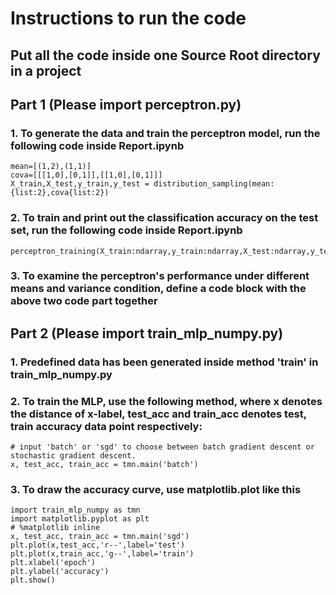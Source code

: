 # Instructions to run the code
## Put all the code inside one Source Root directory in a project
## Part 1 (Please import perceptron.py)
### 1. To generate the data and train the perceptron model, run the following code inside Report.ipynb
```
mean=[(1,2),(1,1)]
cova=[[[1,0],[0,1]],[[1,0],[0,1]]]
X_train,X_test,y_train,y_test = distribution_sampling(mean:{list:2},cova{list:2})
```
### 2. To train and print out the classification accuracy on the test set, run the following code inside Report.ipynb
```
perceptron_training(X_train:ndarray,y_train:ndarray,X_test:ndarray,y_test:ndarray)
```
### 3. To examine the perceptron's performance under different means and variance condition, define a code block with the above two code part together

## Part 2 (Please import train_mlp_numpy.py)
### 1. Predefined data has been generated inside method 'train' in train_mlp_numpy.py
### 2. To train the MLP, use the following method, where x denotes the distance of x-label, test_acc and train_acc denotes test, train accuracy data point respectively:
```
# input 'batch' or 'sgd' to choose between batch gradient descent or stochastic gradient descent.
x, test_acc, train_acc = tmn.main('batch')
```
### 3. To draw the accuracy curve, use matplotlib.plot like this
```
import train_mlp_numpy as tmn
import matplotlib.pyplot as plt
# %matplotlib inline
x, test_acc, train_acc = tmn.main('sgd')
plt.plot(x,test_acc,'r--',label='test')
plt.plot(x,train_acc,'g--',label='train')
plt.xlabel('epoch')
plt.ylabel('accuracy')
plt.show()
```